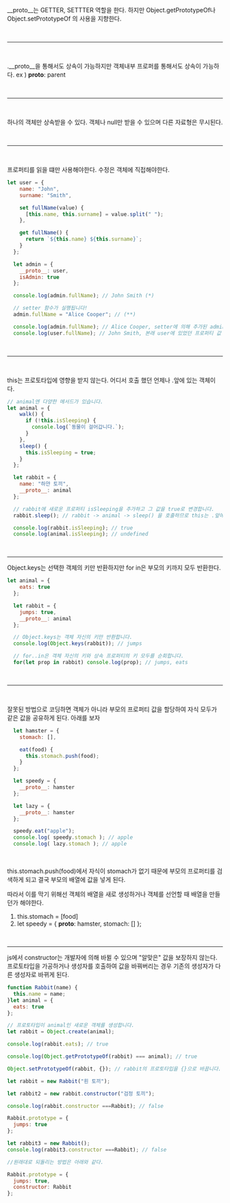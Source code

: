 __proto__는 GETTER, SETTTER 역할을 한다.
하지만 Object.getPrototypeOf나 Object.setPrototypeOf 의 사용을 지향한다.

</br>

-------------------

</br>

.__proto__을 통해서도 상속이 가능하지만
객체내부 프로퍼를 통해서도 상속이 가능하다. ex ) __proto__: parent

</br>

-------------------

</br>

하나의 객체만 상속받을 수 있다.
객체나 null만 받을 수 있으며 다른 자료형은 무시된다.

</br>

-------------------

</br>

프로퍼티를 읽을 떄만 사용해야한다.
수정은 객체에 직접해야한다.

```javascript
let user = {
    name: "John",
    surname: "Smith",

    set fullName(value) {
      [this.name, this.surname] = value.split(" ");
    },

    get fullName() {
      return `${this.name} ${this.surname}`;
    }
  };

  let admin = {
    __proto__: user,
    isAdmin: true
  };

  console.log(admin.fullName); // John Smith (*)

  // setter 함수가 실행됩니다!
  admin.fullName = "Alice Cooper"; // (**)

  console.log(admin.fullName); // Alice Cooper, setter에 의해 추가된 admin의 프로퍼티(name, surname)에서 값을 가져옴
  console.log(user.fullName); // John Smith, 본래 user에 있었던 프로퍼티 값
```
</br>

-------------------

</br>

this는 프로토타입에 영향을 받지 않는다.
어디서 호출 했던 언제나 .앞에 있는 객체이다.


```javascript
// animal엔 다양한 메서드가 있습니다.
let animal = {
    walk() {
      if (!this.isSleeping) {
        console.log(`동물이 걸어갑니다.`);
      }
    },
    sleep() {
      this.isSleeping = true;
    }
  };

  let rabbit = {
    name: "하얀 토끼",
    __proto__: animal
  };

  // rabbit에 새로운 프로퍼티 isSleeping을 추가하고 그 값을 true로 변경합니다.
  rabbit.sleep(); // rabbit -> animal -> sleep() 을 호출하므로 this는 .앞에 있는 rabbit을 가르키게 된다.

  console.log(rabbit.isSleeping); // true
  console.log(animal.isSleeping); // undefined 
  ```

  </br>

-------------------

Object.keys는 선택한 객체의 키만 반환하지만 for in은 부모의 키까지 모두 반환한다.

```javascript
let animal = {
    eats: true
  };

  let rabbit = {
    jumps: true,
    __proto__: animal
  };

  // Object.keys는 객체 자신의 키만 반환합니다.
  console.log(Object.keys(rabbit)); // jumps

  // for..in은 객체 자신의 키와 상속 프로퍼티의 키 모두를 순회합니다.
  for(let prop in rabbit) console.log(prop); // jumps, eats
```
</br>

  -------------------

  </br>

  잘못된 방법으로 코딩하면 객체가 아니라 부모의 프로퍼티 값을 할당하여
  자식 모두가 같은 값을 공유하게 된다. 아래를 보자

```javascript
  let hamster = {
    stomach: [],

    eat(food) {
      this.stomach.push(food);
    }
  };

  let speedy = {
    __proto__: hamster
  };

  let lazy = {
    __proto__: hamster
  };

  speedy.eat("apple");
  console.log( speedy.stomach ); // apple
  console.log( lazy.stomach ); // apple
```

</br>

  this.stomach.push(food)에서 자식이 stomach가 없기 때문에 부모의 프로퍼티를 검색하게 되고
  결국 부모의 배열에 값을 넣게 된다.

  따라서 이를 막기 위해선 객체의 배열을 새로 생성하거나 객체를 선언할 때 배열을 만들던가 해야한다.
  1. this.stomach = [food]
  2. let speedy = {
        __proto__: hamster,
        stomach: []
        };

</br>

-------------------

js에서 constructor는 개발자에 의해 바뀔 수 있으며 "알맞은" 값을 보장하지 않는다.
프로토타입을 가공하거나 생성자를 호출하여 값을 바꿔버리는 경우 기존의 생성자가
다른 생성자로 바뀌게 된다.

```javascript
function Rabbit(name) {
  this.name = name;
}let animal = {
  eats: true
};

// 프로토타입이 animal인 새로운 객체를 생성합니다.
let rabbit = Object.create(animal);

console.log(rabbit.eats); // true

console.log(Object.getPrototypeOf(rabbit) === animal); // true

Object.setPrototypeOf(rabbit, {}); // rabbit의 프로토타입을 {}으로 바꿉니다.

let rabbit = new Rabbit("흰 토끼");

let rabbit2 = new rabbit.constructor("검정 토끼");

console.log(rabbit.constructor ===Rabbit); // false

Rabbit.prototype = {
  jumps: true
};

let rabbit3 = new Rabbit();
console.log(rabbit3.constructor ===Rabbit); // false

//원래대로 되돌리는 방법은 아래와 같다.

Rabbit.prototype = {
  jumps: true,
  constructor: Rabbit
};
```